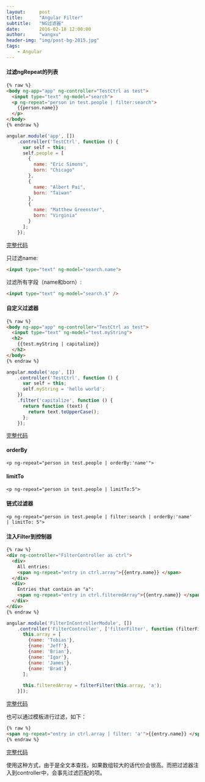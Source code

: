 ```yaml
---
layout:     post
title:      "Angular Filter"
subtitle:   "NG过滤器"
date:       2016-02-18 12:00:00
author:     "wangxu"
header-img: "img/post-bg-2015.jpg"
tags:
    - Angular
---
```


#### 过滤ngRepeat的列表

```html
{% raw %}
<body ng-app="app" ng-controller="TestCtrl as test">
  <input type="text" ng-model="search">
  <p ng-repeat="person in test.people | filter:search">
    {{person.name}}
  </p>
</body>
{% endraw %}
```

```javascript
angular.module('app', [])
    .controller('TestCtrl', function () {
      var self = this;
      self.people = [
        {
          name: "Eric Simons",
          born: "Chicago"
        },
        {
          name: "Albert Pai",
          born: "Taiwan"
        },
        {
          name: "Matthew Greenster",
          born: "Virginia"
        }
      ];
    });
```

[完整代码](http://plnkr.co/edit/SLJIvKxek9fvZiHdTGtx)

只过滤name:

```html
<input type="text" ng-model="search.name">
```

过滤所有字段（name和born）:

```html
<input type="text" ng-model="search.$" />
```

#### 自定义过滤器

```html
{% raw %}
<body ng-app="app" ng-controller="TestCtrl as test">
  <input type="text" ng-model="test.myString">
  <h2>
    {{test.myString | capitalize}}
  </h2>
</body>
{% endraw %}
```

```javascript
angular.module('app', [])
    .controller('TestCtrl', function () {
      var self = this;
      self.myString = 'hello world';
    })
    .filter('capitalize', function () {
      return function (text) {
        return text.toUpperCase();
      };
    });
```

[完整代码](http://plnkr.co/edit/YSTV6CtSkn8xYEq8LwP2)

#### orderBy

`<p ng-repeat="person in test.people | orderBy:'name'">`

#### limitTo

`<p ng-repeat="person in test.people | limitTo:5">`

#### 链式过滤器

`<p ng-repeat="person in test.people | filter:search | orderBy:'name'  | limitTo: 5">`


#### 注入<filterName>Filter到控制器

```html
{% raw %}
<div ng-controller="FilterController as ctrl">
  <div>
    All entries:
    <span ng-repeat="entry in ctrl.array">{{entry.name}} </span>
  </div>
  <div>
    Entries that contain an "a":
    <span ng-repeat="entry in ctrl.filteredArray">{{entry.name}} </span>
  </div>
</div>
{% endraw %}
```

```javascript
angular.module('FilterInControllerModule', [])
    .controller('FilterController', ['filterFilter', function (filterFilter) {
      this.array = [
        {name: 'Tobias'},
        {name: 'Jeff'},
        {name: 'Brian'},
        {name: 'Igor'},
        {name: 'James'},
        {name: 'Brad'}
      ];
      
      this.filteredArray = filterFilter(this.array, 'a');
    }]);
```

[完整代码](http://plnkr.co/edit/EaLRlTuZguSzJBS22aCY)

也可以通过模板进行过滤，如下：

```html
{% raw %}
<span ng-repeat="entry in ctrl.array | filter: 'a'">{{entry.name}} </span>
{% endraw %}
```

[完整代码](http://plnkr.co/edit/uWeJV7HeDLfLxHuFDcxm)

使用这种方式，由于是全文本查找，如果数组较大的话代价会很高。而把过滤器注入到controller中，会事先过滤匹配的项。

